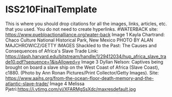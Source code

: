 # ISS210FinalTemplate
This is where you should drop citations for all the images, links, articles, etc. that you used. You do not need to create hyperlinks.
#WATERBACK site: https://www.puebloactionalliance.org/water-back
Image 1 Kayla Chartrand: Chaco Culture National Historical Park, New Mexico PHOTO BY ALAN MAJCHROWICZ/GETTY IMAGES
Shackled to the Past: The Causes and Consequences of Africa's Slave Trade Link: https://dash.harvard.edu/bitstream/handle/1/29412034/hup_africa_slave_trade10.pdf?sequence=1&isAllowed=y
Image 3 Dyllan Nelson: Captives being brought on board a slave ship on the West Coast of Africa (Slave Coast), c1880. (Photo by Ann Ronan Pictures/Print Collector/Getty Images). Site: https://www.aaihs.org/from-the-ocean-floor-death-memory-and-the-atlantic-slave-trade/
Image 4 Melissa Pjetri:https://i.ytimg.com/vi/XFARMgSsXdc/maxresdefault.jpg
